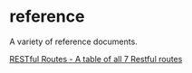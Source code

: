 # reference
A variety of reference documents.

[RESTful Routes  - A table of all 7 Restful routes](restful-routes)

